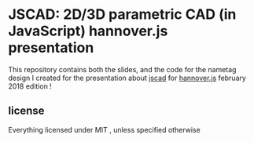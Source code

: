 # JSCAD: 2D/3D parametric CAD (in JavaScript) hannover.js presentation

This repository contains both the slides, and the code for the nametag design I created for the presentation about [jscad](https://github.com/jscad) for [hannover.js]() february 2018 edition !

## license
Everything licensed under MIT , unless specified otherwise